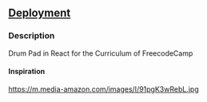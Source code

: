 ## [Deployment](https://drum-pad-jorbelca.vercel.app/)

### Description
Drum Pad in React for the Curriculum of FreecodeCamp

#### Inspiration
https://m.media-amazon.com/images/I/91pgK3wRebL.jpg
